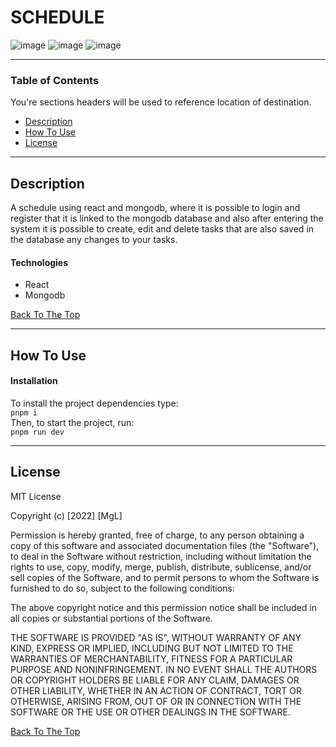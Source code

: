 # SCHEDULE

![image](https://user-images.githubusercontent.com/96927347/211233210-07510793-7c55-4fc2-9a55-80d4e8bd4674.png)
![image](https://user-images.githubusercontent.com/96927347/211233215-93798606-4516-487f-a0b9-506642b7e670.png)
![image](https://user-images.githubusercontent.com/96927347/211233218-a538c164-ad84-4cc8-9441-8a34269b20b4.png)


---

### Table of Contents
You're sections headers will be used to reference location of destination.

- [Description](#description)
- [How To Use](#how-to-use)
- [License](#license)

---

## Description

A schedule using react and mongodb, where it is possible to login and register that it is linked to the mongodb database and also after entering the system it is possible to create, edit and delete tasks that are also saved in the database any changes to your tasks.

#### Technologies

- React
- Mongodb

[Back To The Top](#schedule)

---

## How To Use

#### Installation
To install the project dependencies type:\
`pnpm i`\
Then, to start the project, run:\
`pnpm run dev`

---

## License

MIT License

Copyright (c) [2022] [MgL]

Permission is hereby granted, free of charge, to any person obtaining a copy
of this software and associated documentation files (the "Software"), to deal
in the Software without restriction, including without limitation the rights
to use, copy, modify, merge, publish, distribute, sublicense, and/or sell
copies of the Software, and to permit persons to whom the Software is
furnished to do so, subject to the following conditions:

The above copyright notice and this permission notice shall be included in all
copies or substantial portions of the Software.

THE SOFTWARE IS PROVIDED "AS IS", WITHOUT WARRANTY OF ANY KIND, EXPRESS OR
IMPLIED, INCLUDING BUT NOT LIMITED TO THE WARRANTIES OF MERCHANTABILITY,
FITNESS FOR A PARTICULAR PURPOSE AND NONINFRINGEMENT. IN NO EVENT SHALL THE
AUTHORS OR COPYRIGHT HOLDERS BE LIABLE FOR ANY CLAIM, DAMAGES OR OTHER
LIABILITY, WHETHER IN AN ACTION OF CONTRACT, TORT OR OTHERWISE, ARISING FROM,
OUT OF OR IN CONNECTION WITH THE SOFTWARE OR THE USE OR OTHER DEALINGS IN THE
SOFTWARE.

[Back To The Top](#schedule)
